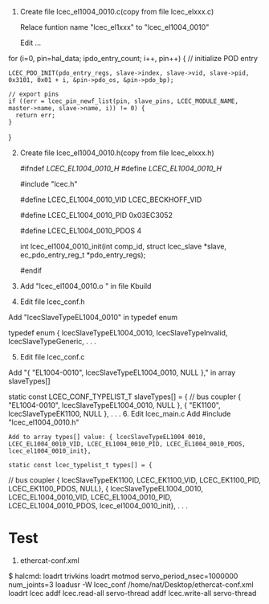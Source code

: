 1. Create file lcec_el1004_0010.c(copy from file lcec_elxxx.c)
    
    Relace funtion name "lcec_el1xxx" to "lcec_el1004_0010"
    
    Edit ...
    

  for (i=0, pin=hal_data; i<slave->pdo_entry_count; i++, pin++) {
    // initialize POD entry

    LCEC_PDO_INIT(pdo_entry_regs, slave->index, slave->vid, slave->pid, 0x3101, 0x01 + i, &pin->pdo_os, &pin->pdo_bp);

    // export pins
    if ((err = lcec_pin_newf_list(pin, slave_pins, LCEC_MODULE_NAME, master->name, slave->name, i)) != 0) {
      return err;
    }
  }

2. Create file lcec_el1004_0010.h(copy from file lcec_elxxx.h)

    #ifndef _LCEC_EL1004_0010_H_
    #define _LCEC_EL1004_0010_H_

    #include "lcec.h"

    #define LCEC_EL1004_0010_VID LCEC_BECKHOFF_VID

    #define LCEC_EL1004_0010_PID 0x03EC3052

    #define LCEC_EL1004_0010_PDOS 4
    
    int lcec_el1004_0010_init(int comp_id, struct lcec_slave *slave, ec_pdo_entry_reg_t *pdo_entry_regs);

    #endif

    
3. Add "lcec_el1004_0010.o \"  in file Kbuild

4. Edit file lcec_conf.h 

  Add "lcecSlaveTypeEL1004_0010" in typedef enum 

  typedef enum {
  lcecSlaveTypeEL1004_0010,
  lcecSlaveTypeInvalid,
  lcecSlaveTypeGeneric,
  . . .
 
5. Edit file lcec_conf.c 

  Add "{ "EL1004-0010", lcecSlaveTypeEL1004_0010, NULL }," in array slaveTypes[]
 
  static const LCEC_CONF_TYPELIST_T slaveTypes[] = {
  // bus coupler
    { "EL1004-0010", lcecSlaveTypeEL1004_0010, NULL },
    { "EK1100", lcecSlaveTypeEK1100, NULL },
    . . .
  6. Edit lcec_main.c
    Add #include "lcec_el1004_0010.h"
    
    Add to array types[] value: { lcecSlaveTypeEL1004_0010, LCEC_EL1004_0010_VID, LCEC_EL1004_0010_PID, LCEC_EL1004_0010_PDOS, lcec_el1004_0010_init},
    
    static const lcec_typelist_t types[] = {
  // bus coupler
    { lcecSlaveTypeEK1100, LCEC_EK1100_VID, LCEC_EK1100_PID, LCEC_EK1100_PDOS, NULL},
    { lcecSlaveTypeEL1004_0010, LCEC_EL1004_0010_VID, LCEC_EL1004_0010_PID, LCEC_EL1004_0010_PDOS, lcec_el1004_0010_init},
     . . .
     
  # Test
  1. ethercat-conf.xml
   <masters>  
  <master idx="0" appTimePeriod="1000000" refClockSyncCycles="1000">
    <slave idx="0" type="EK1100" name="D1"/>
    <slave idx="1" type="EL2042" name="D2"/>
    <slave idx="2" type="EL1004-0010" name="D3"/>
  </master>
</masters>
$ halcmd:
loadrt trivkins
loadrt motmod servo_period_nsec=1000000 num_joints=3
loadusr -W lcec_conf /home/nat/Desktop/ethercat-conf.xml
loadrt lcec
addf lcec.read-all servo-thread
addf lcec.write-all servo-thread
